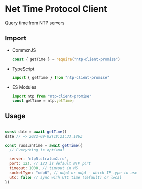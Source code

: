 # Net Time Protocol Client

Query time from NTP servers
## Import

- CommonJS
  ```javascript
  const { getTime } = require("ntp-client-promise")
  ```
- TypeScript
  ```typescript
  import { getTime } from "ntp-client-promise"
  ```
- ES Modules
  ```javascript
  import ntp from "ntp-client-promise"
  const getTime = ntp.getTime;
  ```

## Usage

```javascript

const date = await getTime()
date // => 2022-09-02T19:21:33.186Z

const russianTime = await getTime({
  // Everything is optional
  
  server: "ntp5.stratum2.ru", 
  port: 123, // 123 is default NTP port
  timeout: 1000, // timeout in MS
  socketType: "udp6", // udp4 or udp6 - which IP type to use
  utc: false // sync with UTC time (default) or local
})
```